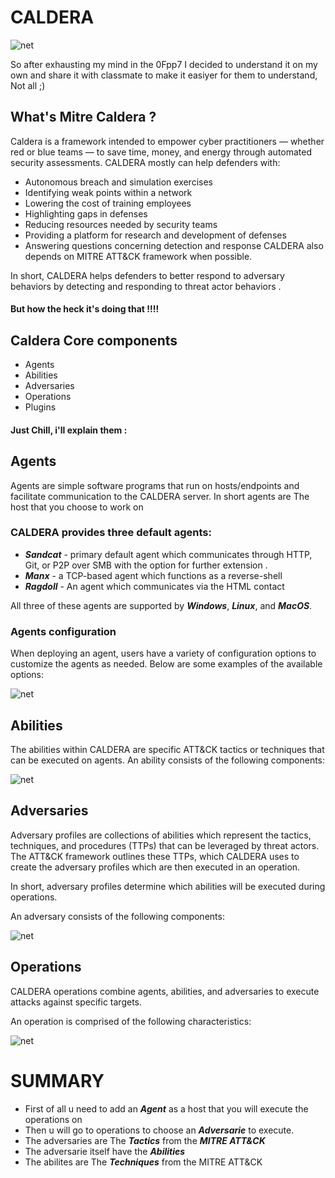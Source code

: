 # CALDERA

![net](https://repository-images.githubusercontent.com/112409981/e17c0200-8cb2-11eb-8cae-d818ce9e6d65)

So after exhausting my mind in the 0Fpp7 I decided to understand it on my own and share it with classmate to make it easiyer for them to understand, Not all ;)

## What's Mitre Caldera ?
Caldera is a framework intended to empower cyber practitioners — whether red or blue teams — to save time, money, and energy through automated security assessments.
CALDERA mostly can help defenders with:
* Autonomous breach and simulation exercises
* Identifying weak points within a network
* Lowering the cost of training employees
* Highlighting gaps in defenses
* Reducing resources needed by security teams
* Providing a platform for research and development of defenses
* Answering questions concerning detection and response
CALDERA also depends on MITRE ATT&CK framework when possible.

In short, CALDERA helps defenders to better respond to adversary behaviors by detecting and responding to threat actor behaviors .
#### But how the heck it's doing that !!!!
## Caldera Core components
* Agents
* Abilities
* Adversaries
* Operations
* Plugins

#### Just Chill, i'll explain them :

## Agents
Agents are simple software programs that run on hosts/endpoints and facilitate communication to the CALDERA server.
In short agents are The host that you choose to work on
### CALDERA provides three default agents:
* ***Sandcat*** - primary default agent which communicates through HTTP, Git, or P2P over SMB with the option for further extension .
* ***Manx*** - a TCP-based agent which functions as a reverse-shell
* ***Ragdoll*** - An agent which communicates via the HTML contact

All three of these agents are supported by ***Windows***, ***Linux***, and ***MacOS***.
### Agents configuration
When deploying an agent, users have a variety of configuration options to customize the agents as needed. Below are some examples of the available options:

![net](https://miro.medium.com/v2/resize:fit:1400/format:webp/1*NASr0xMKyUKEKiHX3rBK1g.png)

## Abilities
The abilities within CALDERA are specific ATT&CK tactics or techniques that can be executed on agents. An ability consists of the following components:

![net](https://miro.medium.com/v2/resize:fit:1400/format:webp/1*HxBTayt-1oMkXjBVf3_a3w.png)

## Adversaries
Adversary profiles are collections of abilities which represent the tactics, techniques, and procedures (TTPs) that can be leveraged by threat actors.
The ATT&CK framework outlines these TTPs, which CALDERA uses to create the adversary profiles which are then executed in an operation. 

In short, adversary profiles determine which abilities will be executed during operations.

An adversary consists of the following components:

![net](https://miro.medium.com/v2/resize:fit:720/format:webp/1*djRX7MutQ5WcGM1YiCdvog.png)

## Operations
CALDERA operations combine agents, abilities, and adversaries to execute attacks against specific targets.

An operation is comprised of the following characteristics:

![net](https://miro.medium.com/v2/resize:fit:720/format:webp/1*tQzxPOTn6qjeaxSEef-f5Q.png)

# SUMMARY
* First of all u need to add an ***Agent*** as a host that you will execute the operations on
* Then u will go to operations to choose an ***Adversarie*** to execute.
* The adversaries are The ***Tactics*** from the ***MITRE ATT&CK***
* The adversarie itself have the ***Abilities***
* The abilites are The ***Techniques*** from the MITRE ATT&CK
